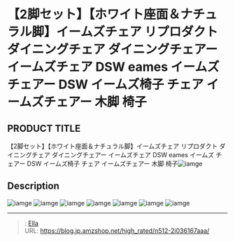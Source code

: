 # 【2脚セット】【ホワイト座面＆ナチュラル脚】イームズチェア リプロダクト ダイニングチェア ダイニングチェアー イームズチェア DSW eames イームズ チェアー DSW イームズ椅子 チェア イームズチェアー 木脚 椅子


## PRODUCT TITLE 

【2脚セット】【ホワイト座面＆ナチュラル脚】イームズチェア リプロダクト ダイニングチェア ダイニングチェアー イームズチェア DSW eames イームズ チェアー DSW イームズ椅子 チェア イームズチェアー 木脚 椅子![iamge](https://b2bfiles1.gigab2b.cn/image/wkseller/301/PP004264/20200416_e8a02da67a71be9911164637c2da0155.jpg)

## Description











![iamge](https://b2bfiles1.gigab2b.cn/image/wkseller/301/PP004264/20200416_88cf73fdfba7b86499dc3d3faa0ba952.jpg)
![iamge](https://b2bfiles1.gigab2b.cn/image/wkseller/301/PP004264/20200416_e3eb89160c9bf3e8eb11d1869a956851.jpg)
![iamge](https://b2bfiles1.gigab2b.cn/image/wkseller/301/PP004264/20200416_47553898566963046b28dbc0a28470c6.jpg)
![iamge](https://b2bfiles1.gigab2b.cn/image/wkseller/301/PP004264/20200416_13ec4bf7b454a7a4dda292b5f76f7ff4.jpg)
![iamge](https://b2bfiles1.gigab2b.cn/image/wkseller/301/PP004264/20200416_ca50baf70884462d6720cbe5aab8359d.jpg)
![iamge](https://b2bfiles1.gigab2b.cn/image/wkseller/301/PP004264/20200416_5a6f42358a334fffef9d04d5b89df9c3.jpg)
![iamge](https://b2bfiles1.gigab2b.cn/image/wkseller/301/PP004264/20200416_27112b0e84e3698f6c80c88b00480d9b.jpg)


---

> : [Ella](https://blog.jp.amzshop.net/)  
> URL: https://blog.jp.amzshop.net/high_rated/n512-2i036167aaa/  

